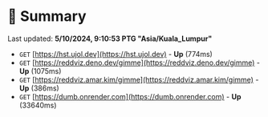 # 📖 Summary
Last updated: **5/10/2024, 9:10:53 PTG "Asia/Kuala_Lumpur"**

- `GET` [https://hst.ujol.dev](https://hst.ujol.dev) - **Up** (774ms)
- `GET` [https://reddviz.deno.dev/gimme](https://reddviz.deno.dev/gimme) - **Up** (1075ms)
- `GET` [https://reddviz.amar.kim/gimme](https://reddviz.amar.kim/gimme) - **Up** (386ms)
- `GET` [https://dumb.onrender.com](https://dumb.onrender.com) - **Up** (33640ms)
